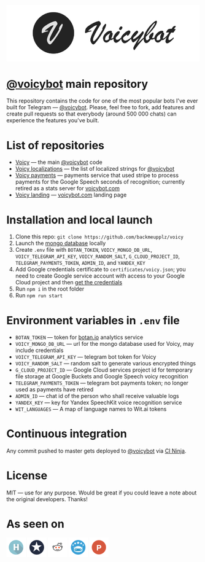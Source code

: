 [![Voicybot](/img/logo.png?raw=true)](http://voicybot.com/)

# [@voicybot](https://t.me/voicybot) main repository
This repository contains the code for one of the most popular bots I've ever built for Telegram — [@voicybot](https://t.me/voicybot). Please, feel free to fork, add features and create pull requests so that everybody (around 500 000 chats) can experience the features you've built.

# List of repositories
* [Voicy](https://github.com/backmeupplz/voicy) — the main [@voicybot](https://t.me/voicybot) code
* [Voicy localizations](https://github.com/backmeupplz/voicy-localizations) — the list of localized strings for [@voicybot](https://t.me/voicybot)
* [Voicy payments](https://github.com/backmeupplz/voicy-payments) — payments service that used stripe to process payments for the Google Speech seconds of recognition; currently retired as a stats server for [voicybot.com](http://voicybot.com)
* [Voicy landing](https://github.com/backmeupplz/voicy-landing) — [voicybot.com](http://voicybot.com) landing page


# Installation and local launch
1. Clone this repo: `git clone https://github.com/backmeupplz/voicy`
2. Launch the [mongo database](https://www.mongodb.com/) locally
3. Create `.env` file with `BOTAN_TOKEN`, `VOICY_MONGO_DB_URL`, `VOICY_TELEGRAM_API_KEY`, `VOICY_RANDOM_SALT`, `G_CLOUD_PROJECT_ID`, `TELEGRAM_PAYMENTS_TOKEN`, `ADMIN_ID`, and `YANDEX_KEY`
4. Add Google credentials certificate to `certificates/voicy.json`; you need to create Google service account with access to your Google Cloud project and then [get the credentials](https://cloud.google.com/genomics/downloading-credentials-for-api-access)
4. Run `npm i` in the root folder
5. Run `npm run start`

# Environment variables in `.env` file
* `BOTAN_TOKEN` — token for [botan.io](http://botan.io) analytics service
* `VOICY_MONGO_DB_URL` — url for the mongo database used for Voicy, may include credentials
* `VOICY_TELEGRAM_API_KEY` — telegram bot token for Voicy
* `VOICY_RANDOM_SALT` — random salt to generate various encrypted things
* `G_CLOUD_PROJECT_ID` — Google Cloud services project id for temporary file storage at Google Buckets and Google Speech voicy recognition
* `TELEGRAM_PAYMENTS_TOKEN` — telegram bot payments token; no longer used as payments have retired
* `ADMIN_ID` — chat id of the person who shall receive valuable logs
* `YANDEX_KEY` — key for Yandex SpeechKit voice recognition service 
* `WIT_LANGUAGES` — A map of language names to Wit.ai tokens

# Continuous integration
Any commit pushed to master gets deployed to [@voicybot](https://t.me/voicybot) via [CI Ninja](https://github.com/backmeupplz/ci-ninja).

# License
MIT — use for any purpose. Would be great if you could leave a note about the original developers. Thanks!

# As seen on
[![Habrahabr](/img/habr.png?raw=true)](https://habrahabr.ru/post/316824/)
[![Spark](/img/spark.png?raw=true)](https://spark.ru/startup/voicy/blog/19008/kak-zapustit-proekt-v-odinochku/)
[![Reddit](/img/reddit.png?raw=true)](https://redd.it/5iduzy)
[![Bot Store](/img/bs.png?raw=true)](https://storebot.me/bot/voicybot)
[![Product Hunt](/img/ph.png?raw=true)](https://www.producthunt.com/posts/voicy)
